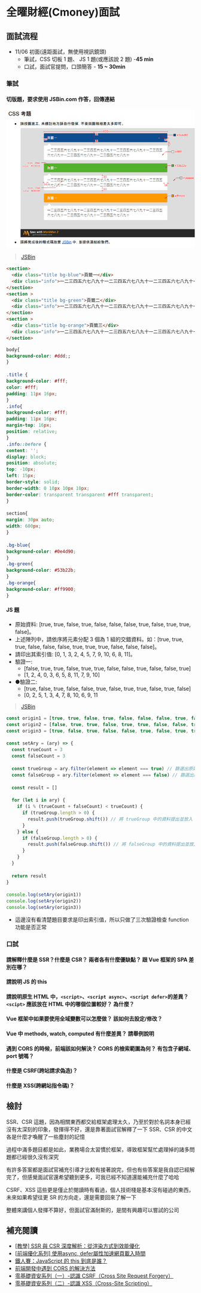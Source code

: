 # 全曜財經(Cmoney)面試

## 面試流程

 - 11/06 初面(遠距面試，無使用視訊鏡頭)
    - 筆試，CSS 切板 1 題、 JS 1 題(或應該說 2 題) -**45 min**
    - 口試，面試官提問，口頭簡答 - **15 ~ 30min**
  

### 筆試

#### 切版題，要求使用 JSBin.com 作答，回傳連結
  ![切版題](../../assets/img/CMoney.png)
  > [JSBin](https://jsbin.com/lubavizego/edit?html,css,output)
  ```html
  <section>
    <div class="title bg-blue">頁籤一</div>
    <div class="info">一二三四五六七八九十一二三四五六七八九十一二三四五六七八九十一二三四五六七八九十一二三四五六七八九十一二三四五六七八九十一二三四五六七八九十一二三四五六七八九十</div>
  </section>
  <section >
    <div class="title bg-green">頁籤二</div>
    <div class="info">一二三四五六七八九十一二三四五六七八九十一二三四五六七八九十一二三四五六七八九十一二三四五六七八九十一二三四五六七八九十一二三四五六七八九十一二三四五六七八九十</div>
  </section>
  <section >
    <div class="title bg-orange">頁籤三</div>
    <div class="info">一二三四五六七八九十一二三四五六七八九十一二三四五六七八九十一二三四五六七八九十一二三四五六七八九十一二三四五六七八九十一二三四五六七八九十一二三四五六七八九十</div>
  </section>
  ```
  ```css
  body{
  background-color: #ddd;;
}

.title {
  background-color: #fff;
  color: #fff;
  padding: 11px 16px;
}
.info{
  background-color: #fff;
  padding: 11px 16px;
  margin-top: 16px;
  position: relative;
}
 .info::before {
  content: '';
  display: block;
  position: absolute;
  top: -10px;
  left: 15px;
  border-style: solid;
  border-width: 0 10px 10px 10px;
  border-color: transparent transparent #fff transparent;
}

section{
  margin: 30px auto;
  width: 600px;
}

.bg-blue{
  background-color: #0e4d90;
}
.bg-green{
  background-color: #53b22b;
}
.bg-orange{
  background-color: #ff9900;
}
  ```

#### JS 題
  - 原始資料: [true, true, false, true, false, false, false, true, false, true, true, false]。
  - 上述陣列中，請依序將元素分配 3 個為 1 組的交錯資料。如：[true, true, true, false, false, false, true, true, true, false, false, false]。
  - 請印出其索引值: [0, 1, 3, 2, 4, 5, 7, 9, 10, 6, 8, 11]。
  - 驗證一:
    - [false, true, true, false, true, true, false, false, true, false, false, true]
    - [1, 2, 4, 0, 3, 6, 5, 8, 11, 7, 9, 10]
  - ●驗證二:
    - [true, false, true, false, false, true, false, true, true, false, true, false]
    - [0, 2, 5, 1, 3, 4, 7, 8, 10, 6, 9, 11
  
  > [JSBin](https://jsbin.com/vahihuvelu/edit?js,console)

  ```js
  const origin1 = [true, true, false, true, false, false, false, true, false, true, true, false]
  const origin2 = [false, true, true, false, true, true, false, false, true, false, false, true]
  const origin3 = [true, false, true, false, false, true, false, true, true, false, true, false]

  const setAry = (ary) => {
    const trueCount = 3
    const falseCount = 3

    const trueGroup = ary.filter(element => element === true) // 篩選出原始資料中為 true 
    const falseGroup = ary.filter(element => element === false) // 篩選出原始資料中為 false 

    const result = []

    for (let i in ary) {
      if (i % (trueCount + falseCount) < trueCount) {
        if (trueGroup.length > 0) {
          result.push(trueGroup.shift()) // 將 trueGroup 中的資料提出並放入 result 
        }
      } else {
        if (falseGroup.length > 0) {
          result.push(falseGroup.shift()) // 將 falseGroup 中的資料提出並放入 result 
        }
      }
    }
    
    return result
  }

  console.log(setAry(origin1))
  console.log(setAry(origin2))
  console.log(setAry(origin3))
  ```

  - 這邊沒有看清楚題目要求是印出索引值，所以只做了三次驗證檢查 function 功能是否正常

### 口試

#### 請解釋什麼是 SSR？什麼是 CSR？ 兩者各有什麼優缺點？ 跟 Vue 框架的 SPA 差別在哪？
#### 請說明 JS 的 this
#### 請說明原生 HTML 中，`<script>`、`<script async>`、`<script defer>`的差異？ `<scipt>` 應該放在 HTML 中的哪個位置較好？ 為什麼？
#### Vue 框架中如果要使用全域變數可以怎麼做？ 該如何去設定/修改？
#### Vue 中 methods, watch, computed 有什麼差異？ 請舉例說明
#### 遇到 CORS 的時候，前端該如何解決？ CORS 的檢索範圍為何？ 有包含子網域、port 號嗎？
#### 什麼是 CSRF(跨站請求偽造)？
#### 什麼是 XSS(跨網站指令碼)？


## 檢討

SSR、CSR 這題，因為相關東西都交給框架處理太久，乃至於對於名詞本身已經沒有太深刻的印象，發揮得不好，還是靠著面試官解釋了一下 SSR、CSR 的中文各是什麼才喚醒了一些塵封的記憶

過程中滿多題目都是如此，業務場合太習慣於框架，導致框架幫忙處理掉的諸多問題都已經很久沒有深究

有許多答案都是面試官補充引導才比較有接著說完，但也有些答案是我自認已經解完了，但感覺面試官還希望聽到更多，可我已經不知道還能補充什麼了哈哈

CSRF、XSS 這些更是僅止於閱讀時有看過，個人技術棧是基本沒有碰過的東西，未來如果希望往更 SR 的方向走，還是需要回來了解一下

整體來講個人發揮不算好，但面試官滿耐斯的，是間有興趣可以嘗試的公司

## 補充閱讀
- [[教學] SSR 與 CSR 深度解析：從渲染方式到效能優化](https://www.shubo.io/rendering-patterns/)
- [[前端優化系列] 使用async, defer屬性加速網頁載入時間](https://gcdeng.com/blog/script-tag-async-defer-attributes)
- [鐵人賽：JavaScript 的 this 到底是誰？](https://www.casper.tw/javascript/2017/12/12/javascript-this/)
- [前端開發中遇到 CORS 的解決方法](https://hackmd.io/@kwN9meglRG2i6-QeXOYg_A/Hk_xEJDXq)
- [零基礎資安系列（一）-認識 CSRF（Cross Site Request Forgery）](https://tech-blog.cymetrics.io/posts/jo/zerobased-cross-site-request-forgery/)
- [零基礎資安系列（二）-認識 XSS（Cross-Site Scripting）](https://tech-blog.cymetrics.io/posts/jo/zerobased-cross-site-scripting/)